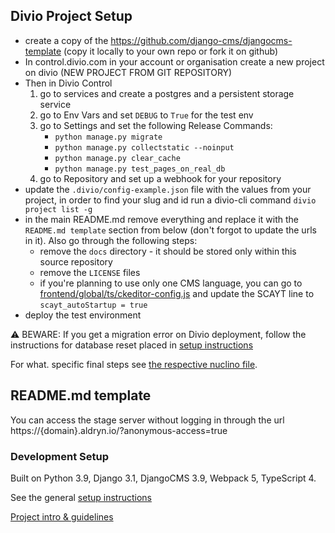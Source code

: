 Divio Project Setup
-------------------------------------------------------------------------------

- create a copy of the https://github.com/django-cms/djangocms-template (copy it locally to your own repo or fork it on github)
- In control.divio.com in your account or organisation create a new project on divio (NEW PROJECT FROM GIT REPOSITORY)
- Then in Divio Control 
   1. go to services and create a postgres and a persistent storage service
   2. go to Env Vars and set `DEBUG` to `True` for the test env
   3. go to Settings and set the following Release Commands:
      - `python manage.py migrate`
      - `python manage.py collectstatic --noinput`
      - `python manage.py clear_cache`
      - `python manage.py test_pages_on_real_db`
   4. go to Repository and set up a webhook for your repository
- update the `.divio/config-example.json` file with the values from your project, in order to find your slug and id run a divio-cli command `divio project list -g`
- in the main README.md remove everything and replace it with the `README.md template` section from below (don't forgot to update the urls in it). Also go through the following steps:
    - remove the `docs` directory - it should be stored only within this source repository
    - remove the `LICENSE` files
    - if you're planning to use only one CMS language, you can go to [frontend/global/ts/ckeditor-config.js](/frontend/global/ts/ckeditor-config.js) and update the SCAYT line to `scayt_autoStartup = true`
- deploy the test environment

⚠ ️BEWARE: If you get a migration error on Divio deployment, follow the instructions for database reset placed in [setup instructions](https://gitlab.com/what-digital/djangocms-template/-/blob/3.0/docs/local-setup-instructions.md#how-to-drop-the-database)

For what. specific final steps see [the respective nuclino file](https://share.nuclino.com/p/djangocms-template-setup-steps-yzx_82bXA8b8YX_2xG2ccF).


README.md template
-------------------------------------------------------------------------------

You can access the stage server without logging in through the url https://{domain}.aldryn.io/?anonymous-access=true

### Development Setup

Built on Python 3.9, Django 3.1, DjangoCMS 3.9, Webpack 5, TypeScript 4.

See the general [setup instructions](https://gitlab.com/what-digital/djangocms-template/-/blob/3.0/docs/local-setup-instructions.md)

[Project intro & guidelines](https://gitlab.com/what-digital/djangocms-template/-/blob/3.0/docs/README.md)
